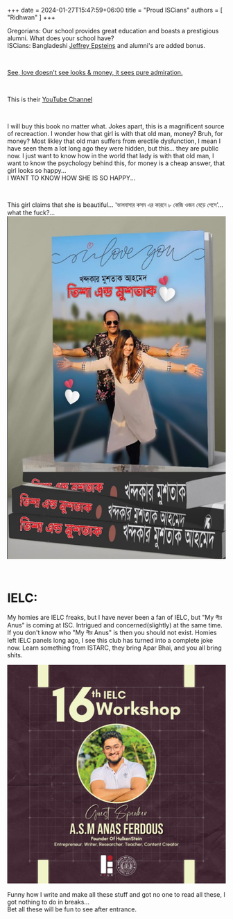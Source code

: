 +++ 
date = 2024-01-27T15:47:59+06:00
title = "Proud ISCians"
authors = [ "Ridhwan" ]
+++

Gregorians: Our school provides great education and boasts a prestigious alumni.
What does your school have?\
ISCians: Bangladeshi [Jeffrey Epsteins](https://en.wikipedia.org/wiki/Jeffrey_Epstein) and alumni's are added bonus.

<br>

[See, love doesn't see looks & money, it sees pure admiration.](https://fb.watch/pQyIpcgxhV/)

<br>

This is their [YouTube Channel](https://www.youtube.com/@KingMustaque113)

<br>

I will buy this book no matter what. Jokes apart, this is a magnificent source of recreaction. I wonder how that girl is with that old man, money? Bruh, for money? Most likley that old man suffers from erectile dysfunction, I mean I have seen them a lot long ago they were hidden, but this... they are public now. I just want to know how in the world that lady is with that old man, I want to know the psychology behind this, for money is a cheap answer, that girl looks so happy...\
I WANT TO KNOW HOW SHE IS SO HAPPY...

<br>

This girl claims that she is beautiful... 'ভালবাসার কসম এর কারনে ৮ কেজি ওজন বেড়ে গেসে'... what the fuck?...
![cake](/images/isc.png)

<br>

# IELC:

My homies are IELC freaks, but I have never been a fan of IELC, but "My পীর Anus" is coming at ISC. Intrigued and concerned(slightly) at the same time. If you don't know who "My পীর Anus" is then you should not exist. Homies left IELC panels long ago, I see this club has turned into a complete joke now. Learn something from ISTARC, they bring Apar Bhai, and you all bring shits. 

![cake2](/images/anasisc.jpg)


Funny how I write and make all these stuff and got no one to read all these, I got nothing to do in breaks...\
Bet all these will be fun to see after entrance.